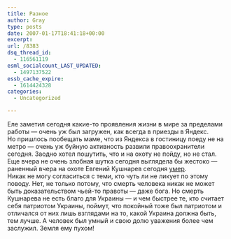 ```yaml
---
title: Разное
author: Gray
type: posts
date: 2007-01-17T18:41:18+00:00
excerpt:
url: /8383
dsq_thread_id:
  - 116561119
esml_socialcount_LAST_UPDATED:
  - 1497137522
essb_cache_expire:
  - 1614424328
categories:
  - Uncategorized

---
```








Еле заметил сегодня какие-то проявления жизни в мире за пределами работы &#8212; очень уж был загружен, как всегда в приезды в Яндекс.  
Но пришлось пообещать маме, что из Яндекса в гостиницу поеду не на метро &#8212; очень уж буйную активность развили правоохранители сегодня. Заодно хотел пошутить, что и на охоту не пойду, но не стал. Еще вчера не очень злобная шутка сегодня выглядела бы жестоко &#8212; раненный вчера на охоте Евгений Кушнарев сегодня <a href="http://www.korrespondent.net/main/175920" target="_blank">умер</a>.  
Никак не могу согласиться с теми, кто чуть ли не ликует по этому поводу. Нет, не только потому, что смерть человека никак не может быть доказательством чьей-то правоты &#8212; даже бога. Но смерть Кушнарева не есть благо для Украины &#8212; и чем быстрее те, кто считает себя патриотом Украины, поймут, что покойный тоже был патриотом и отличался от них лишь взглядами на то, какой Украина должна быть, тем лучше. А человек был умный и свою долю уважения более чем заслужил. Земля ему пухом!